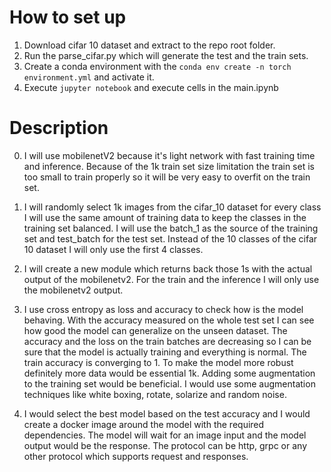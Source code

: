 # How to set up

1. Download cifar 10 dataset and extract to the repo root folder.
2. Run the parse_cifar.py which will generate the test and the train sets.
3. Create a conda environment with the `conda env create -n torch environment.yml` and activate it.
4. Execute `jupyter notebook` and execute cells in the main.ipynb


# Description
0. I will use mobilenetV2 because it's light network with fast training time
and inference. Because of the 1k train set size limitation the train set is too small to
train properly so it will be very easy to overfit on the train set.

1. I will randomly select 1k images from the cifar_10 dataset for every class
I will use the same amount of training data to keep the classes in the training set balanced.
 I will use the batch_1 as the source of the training set and test_batch for the test set.
Instead of the 10 classes of the cifar 10 dataset I will only use the first 4 classes.

2. I will create a new module which returns back those 1s with the actual output of the
mobilenetv2. For the train and the inference I will only use the mobilenetv2 output.

3. I use cross entropy as loss and accuracy to check how is the model behaving. With the accuracy
 measured on the whole test set I can see how good the model can generalize on the unseen dataset.
 The accuracy and the loss on the train batches are decreasing so I can be sure that the model is 
 actually training and everything is normal. The train accuracy is converging to 1. To make the model
 more robust definitely more data would be essential 1k. Adding some  augmentation to the training set
 would be beneficial. I would use some augmentation techniques like white boxing, rotate, solarize and random noise.

4. I would select the best model based on the test accuracy and I would create a docker image around 
the model with the required dependencies. The model will wait for an image input and the model output
 would be the response. The protocol can be http, grpc or any other protocol which supports request and responses.  



